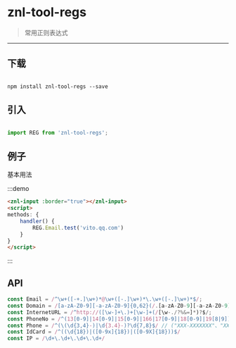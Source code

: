 

# znl-tool-regs

> 常用正则表达式

-------------

## 下载

```shell

npm install znl-tool-regs --save

```

## 引入

```javascript

import REG from 'znl-tool-regs';

```

## 例子

基本用法

:::demo
```html
<znl-input :border="true"></znl-input>
<script>
methods: {
    handler() {
        REG.Email.test('vito.qq.com')
    }
}
</script>

```
:::

## API
```javascript
const Email = /^\w+([-+.]\w+)*@\w+([-.]\w+)*\.\w+([-.]\w+)*$/;
const Domain = /[a-zA-Z0-9][-a-zA-Z0-9]{0,62}(/.[a-zA-Z0-9][-a-zA-Z0-9]{0,62})+/.?/;
const InternetURL = /^http://([\w-]+\.)+[\w-]+(/[\w-./?%&=]*)?$/;
const PhoneNo = /^(13[0-9]|14[0-9]|15[0-9]|166|17[0-9]|18[0-9]|19[8|9])\d{8}$/;
const Phone = /^(\(\d{3,4}-)|\d{3.4}-)?\d{7,8}$/ // ("XXX-XXXXXXX"、"XXXX-XXXXXXXX"、"XXX-XXXXXXX"、"XXX-XXXXXXXX"、"XXXXXXX"和"XXXXXXXX)：
const IdCard = /^((\d{18})|([0-9x]{18})|([0-9X]{18}))$/
const IP = /\d+\.\d+\.\d+\.\d+/

```
